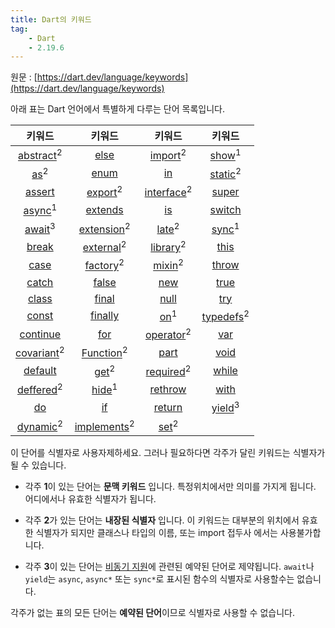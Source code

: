 ```yaml
---
title: Dart의 키워드
tag:
    - Dart
    - 2.19.6
---
```


원문 : [https://dart.dev/language/keywords](https://dart.dev/language/keywords)

아래 표는 Dart 언어에서 특별하게 다루는 단어 목록입니다.

| 키워드 | 키워드 | 키워드 | 키워드 |
| :-----: | :-----: | :-----: | :-----: |
| [abstract](https://dart.dev/language/classes#abstract-classes)<sup>2</sup> | [else](control-flow.md#if-and-else) | [import](libraries.md#using-libraries)<sup>2</sup> | [show](libraries.md#importing-only-part-of-a-library)<sup>1</sup> |
| [as](operators.md#type-test-operators)<sup>2</sup> | [enum](https://dart.dev/language/enum) | [in](control-flow.md#for-loops) | [static](https://dart.dev/language/classes#class-variables-and-methods)<sup>2</sup> |
| [assert](control-flow.md#assert) | [export](https://dart.dev/guides/libraries/create-library-packages)<sup>2</sup> | [interface](https://dart.dev/language/classes#implicit-interfaces)<sup>2</sup> | [super](https://dart.dev/language/extend) |
| [async](https://dart.dev/language/async)<sup>1</sup> | [extends](https://dart.dev/language/extend) | [is](operators.md#type-test-operators) | [switch](control-flow.md#switch-and-case) |
| [await](https://dart.dev/language/async)<sup>3</sup> | [extension](https://dart.dev/language/extension-methods)<sup>2</sup> | [late](variables.md#late-variables)<sup>2</sup> | [sync](functions.md#generators)<sup>1</sup> |
| [break](control-flow.md#break-and-continue) | [external](https://spec.dart.dev/DartLangSpecDraft.pdf#External%20Functions)<sup>2</sup> | [library](libraries.md)<sup>2</sup> | [this](https://dart.dev/language/constructors) |
| [case](control-flow.md#switch-and-case) | [factory](https://dart.dev/language/constructors#factory-constructors)<sup>2</sup> | [mixin](https://dart.dev/language/mixins)<sup>2</sup> | [throw](error-handling.md#throw) |
| [catch](error-handling.md#catch) | [false](https://dart.dev/language/built-in-types#booleans) | [new](https://dart.dev/language/classes#using-constructors) | [true](https://dart.dev/language/built-in-types#booleans) |
| [class](https://dart.dev/language/classes#instance-variables) | [final](variables.md#final-and-const) | [null](variables.md#default-value) | [try](error-handling.md#catch) |
| [const](variables.md#final-and-const) | [finally](error-handling.md#finally) | [on](error-handling.md#catch)<sup>1</sup> | [typedefs](https://dart.dev/language/typedefs)<sup>2</sup> |
| [continue](control-flow.md#break-and-continue) | [for](control-flow.md#for-loops) | [operator](https://dart.dev/language/methods#operators)<sup>2</sup> | [var](variables.md) |
| [covariant](https://dart.dev/guides/language/sound-problems#the-covariant-keyword)<sup>2</sup> | [Function](functions.md)<sup>2</sup> | [part](https://dart.dev/guides/libraries/create-library-packages#organizing-a-library-package) | [void](https://dart.dev/language/built-in-types) |
| [default](control-flow.md#switch-and-case) | [get](https://dart.dev/language/methods#getters-and-setters)<sup>2</sup> | [required](functions.md#named-parameters)<sup>2</sup> | [while](control-flow.md#while-and-do-while) |
| [deffered](libraries.md#lazily-loading-a-library)<sup>2</sup> | [hide](libraries.md#importing-only-part-of-a-library)<sup>1</sup> | [rethrow](error-handling.md#catch) | [with](https://dart.dev/language/mixins) | 
| [do](control-flow.md#while-and-do-while) | [if](control-flow.md#if-and-else) | [return](functions.md#return-values) | [yield](functions.md#generators)<sup>3</sup> |
| [dynamic](README.md#important-concepts)<sup>2</sup> | [implements](https://dart.dev/language/classes#implicit-interfaces)<sup>2</sup> | [set](https://dart.dev/language/methods#getters-and-setters)<sup>2</sup> |

이 단어를 식별자로 사용자제하세요.
그러나 필요하다면 각주가 달린 키워드는 식별자가 될 수 있습니다.

* 각주 **1**이 있는 단어는 **문맥 키워드** 입니다. 특정위치에서만 의미를 가지게 됩니다.
  어디에서나 유효한 식별자가 됩니다.

* 각주 **2**가 있는 단어는 **내장된 식별자** 입니다.
  이 키워드는 대부분의 위치에서 유효한 식별자가 되지만 클래스나 타입의 이름, 또는 import 접두사 에서는 사용불가합니다.

* 각주 **3**이 있는 단어는 [비동기 지원](asynchrony-support.md)에 관련된 예약된 단어로 제약됩니다.
  `await`나 `yield`는 `async`, `async*` 또는 `sync*`로 표시된 함수의 식별자로 사용할수는 없습니다.

각주가 없는 표의 모든 단어는 **예약된 단어**이므로 식별자로 사용할 수 없습니다.

<AdsenseB />